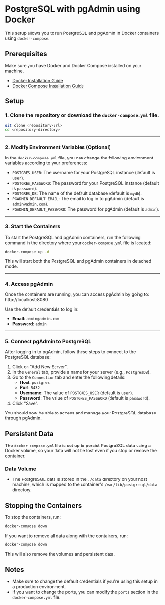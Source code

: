 # PostgreSQL with pgAdmin using Docker

This setup allows you to run PostgreSQL and pgAdmin in Docker containers using `docker-compose`. 

## Prerequisites

Make sure you have Docker and Docker Compose installed on your machine. 

- [Docker Installation Guide](https://docs.docker.com/get-docker/)
- [Docker Compose Installation Guide](https://docs.docker.com/compose/install/)

## Setup

### 1. Clone the repository or download the `docker-compose.yml` file.

```bash
git clone <repository-url>
cd <repository-directory>
```

---

### 2. Modify Environment Variables (Optional)

In the `docker-compose.yml` file, you can change the following environment variables according to your preferences:

- `POSTGRES_USER`: The username for your PostgreSQL instance (default is `user`).
- `POSTGRES_PASSWORD`: The password for your PostgreSQL instance (default is `password`).
- `POSTGRES_DB`: The name of the default database (default is `mydb`).
- `PGADMIN_DEFAULT_EMAIL`: The email to log in to pgAdmin (default is `admin@admin.com`).
- `PGADMIN_DEFAULT_PASSWORD`: The password for pgAdmin (default is `admin`).

---

### 3. Start the Containers

To start the PostgreSQL and pgAdmin containers, run the following command in the directory where your `docker-compose.yml` file is located:

```bash
docker-compose up -d
```

This will start both the PostgreSQL and pgAdmin containers in detached mode. 


---

### 4. Access pgAdmin

Once the containers are running, you can access pgAdmin by going to: http://localhost:8080


Use the default credentials to log in:

- **Email**: `admin@admin.com`
- **Password**: `admin`

---

### 5. Connect pgAdmin to PostgreSQL

After logging in to pgAdmin, follow these steps to connect to the PostgreSQL database:

1. Click on "Add New Server".
2. In the `General` tab, provide a name for your server (e.g., `PostgresDB`).
3. Go to the `Connection` tab and enter the following details:
   - **Host**: `postgres`
   - **Port**: `5432`
   - **Username**: The value of `POSTGRES_USER` (default is `user`).
   - **Password**: The value of `POSTGRES_PASSWORD` (default is `password`).
4. Click "Save".

You should now be able to access and manage your PostgreSQL database through pgAdmin.

## Persistent Data

The `docker-compose.yml` file is set up to persist PostgreSQL data using a Docker volume, so your data will not be lost even if you stop or remove the container.

### Data Volume
- The PostgreSQL data is stored in the `./data` directory on your host machine, which is mapped to the container's `/var/lib/postgresql/data` directory.

## Stopping the Containers

To stop the containers, run:

```bash
docker-compose down
```

If you want to remove all data along with the containers, run:

```bash
docker-compose down
```

This will also remove the volumes and persistent data.


## Notes

- Make sure to change the default credentials if you're using this setup in a production environment.
- If you want to change the ports, you can modify the `ports` section in the `docker-compose.yml` file.
